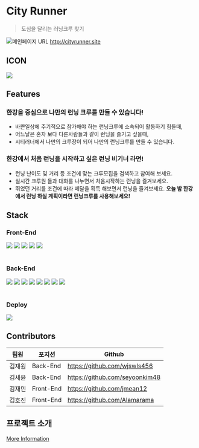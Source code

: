 # **City Runner**
> 도심을 달리는 러닝크루 찾기

![메인페이지](https://user-images.githubusercontent.com/53087860/136703814-6d9727f3-04aa-41a6-986a-8fe1c7d3f6db.gif)
URL <http://cityrunner.site>
## **ICON**

![](https://images.velog.io/images/jmean12/post/1f468a55-20b8-4554-a6ea-2a63458b8266/logo192%20%E1%84%87%E1%85%A9%E1%86%A8%E1%84%89%E1%85%A1%E1%84%87%E1%85%A9%E1%86%AB.png)


## **Features**
### **한강을 중심으로 나만의 런닝 크루를 만들 수 있습니다!**

* 바쁜일상에 주기적으로 참가해야 하는 런닝크루에 소속되어 활동하기 힘들때,
* 어느날은  혼자 보다 다른사람들과 같이 런닝을 즐기고 싶을때,
* 시티러너에서 나만의 크루장이 되어 나만의 런닝크루를 만들 수 있습니다.

### **한강에서  처음 런닝을 시작하고 싶은  런닝 비기너 라면!**

* 런닝 난이도 및 거리 등 조건에 맞는 크루모집을 검색하고 참여해 보세요.
* 실시간 크루원 들과 대화를 나누면서 처음시작하는 런닝을 즐겨보세요.
* 뛰었던 거리를 조건에 따라 메달을 획득 해보면서 런닝을 즐겨보세요.
**오늘 밤 한강에서 런닝 하실 계획이라면 런닝크루를 사용해보세요!**

## **Stack**
### **Front-End**
<img src="https://img.shields.io/badge/React-61DAFB?style=for-the-badge&logo=react&logoColor=black"/> <img src="https://img.shields.io/badge/styled_components-DB7093?style=for-the-badge&logo=styled-components&logoColor=white"/>
<img src="https://img.shields.io/badge/redux-764ABC?style=for-the-badge&logo=redux&logoColor=white"/>
<img src="https://img.shields.io/badge/axios-d9480f?style=for-the-badge&logo=axios&logoColor=white"/>
<img src="https://img.shields.io/badge/React-Router-CA4245?style=for-the-badge&logo=React-Router&logoColor=white"/>
<br> </br>

### **Back-End**
<img src="https://img.shields.io/badge/node.js-339933?style=for-the-badge&logo=node.js&logoColor=white"/> <img src="https://img.shields.io/badge/web_socket-FDE9C3?style=for-the-badge"/>
<img src="https://img.shields.io/badge/express-336E33?style=for-the-badge&logo=express&logoColor=white"/>
<img src="https://img.shields.io/badge/sequelize-52B0E7?style=for-the-badge&logo=sequelize&logoColor=white"/>
<img src="https://img.shields.io/badge/jwt-764ABC?style=for-the-badge&logo=jsonwebtokens&logoColor=white"/>
<img src="https://img.shields.io/badge/mysql-4479A1?style=for-the-badge&logo=mysql&logoColor=white"/>
<img src="https://img.shields.io/badge/Oauth_2.0-626269?style=for-the-badge"/>
<img src="https://img.shields.io/badge/multer-F59A4A?style=for-the-badge"/>
<br> </br>

### **Deploy**
<img src="https://img.shields.io/badge/amazon_aws-232F3E?style=for-the-badge&logo=amazonaws&logoColor=white"/>


## **Contributors**
|팀원|포지션|Github|
|------|---|---|
|김재원|Back-End|https://github.com/wjswls456|
|김세윤|Back-End|https://github.com/seyoonkim48|
|김재민|Front-End|https://github.com/jmean12|
|김호진|Front-End|https://github.com/Alamarama|


## **프로젝트 소개**
[More Information](https://https://github.com/codestates/Cityrunner/wiki, "wiki link")

